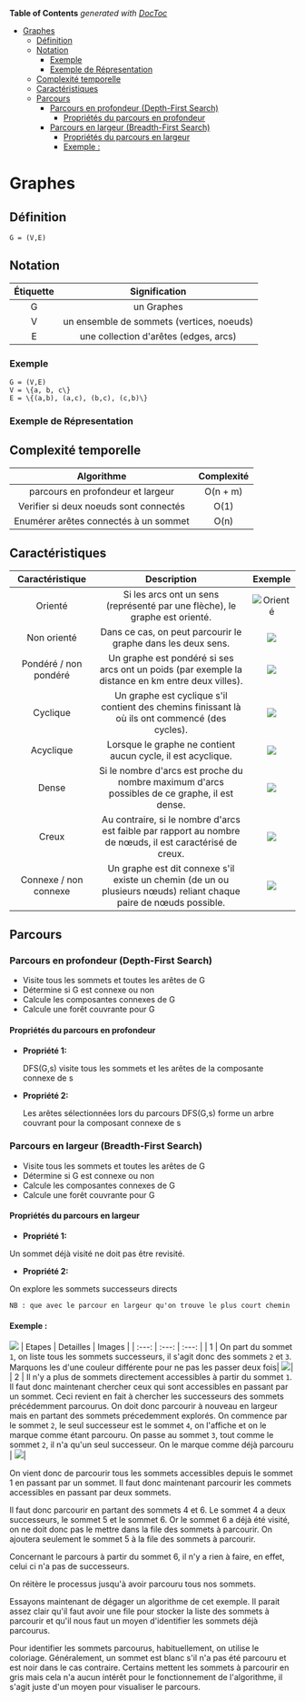 <!-- START doctoc generated TOC please keep comment here to allow auto update -->
<!-- DON'T EDIT THIS SECTION, INSTEAD RE-RUN doctoc TO UPDATE -->
**Table of Contents**  *generated with [DocToc](https://github.com/thlorenz/doctoc)*

- [Graphes](#graphes)
	- [Définition](#définition)
	- [Notation](#notation)
		- [Exemple](#exemple)
		- [Exemple de Répresentation](#exemple-de-répresentation)
	- [Complexité temporelle](#complexité-temporelle)
	- [Caractéristiques](#caractéristiques)
	- [Parcours](#parcours)
		- [Parcours en profondeur (Depth-First Search)](#parcours-en-profondeur-depth-first-search)
			- [Propriétés du parcours en profondeur](#propriétés-du-parcours-en-profondeur)
		- [Parcours en largeur (Breadth-First Search)](#parcours-en-largeur-breadth-first-search)
			- [Propriétés du parcours en largeur](#propriétés-du-parcours-en-largeur)
			- [Exemple :](#exemple-)

<!-- END doctoc generated TOC please keep comment here to allow auto update -->

# Graphes
## Définition  

`G = (V,E)`

## Notation
| Étiquette | Signification |
| :---: | :---: |
| G | un Graphes |
| V | un ensemble de sommets (vertices, noeuds) |
| E | une collection d'arêtes (edges, arcs) |
### Exemple  

```
G = (V,E)                           
V = \{a, b, c\}                     
E = \{(a,b), (a,c), (b,c), (c,b)\}  
```

### Exemple de Répresentation


## Complexité temporelle 

| Algorithme | Complexité |
| :---: | :---: |
| parcours en profondeur et largeur | O(n + m) |
| Verifier si deux noeuds sont connectés | O(1) |
| Enumérer arêtes connectés à un sommet  | O(n) |

## Caractéristiques

| Caractéristique | Description | Exemple |
| :---: | :---: | :---: |
|Orienté | Si les arcs ont un sens (représenté par une flèche), le graphe est orienté.| ![Orienté](Images/graphe_oriente.png)|
| Non orienté | Dans ce cas, on peut parcourir le graphe dans les deux sens. | ![](Images/graphe_non_oriente.png) |
| Pondéré / non pondéré | Un graphe est pondéré si ses arcs ont un poids (par exemple la distance en km entre deux villes). | ![](Images/graphe_pondere.png) |
| Cyclique | Un graphe est cyclique s'il contient des chemins finissant là où ils ont commencé (des cycles). | ![](Images/graphe_cyclique.png) |
| Acyclique | Lorsque le graphe ne contient aucun cycle, il est acyclique. | ![](Images/graphe_acyclique.png) |
| Dense | Si le nombre d'arcs est proche du nombre maximum d'arcs possibles de ce graphe, il est dense. | ![](Images/graphe_dense.png) |
| Creux | Au contraire, si le nombre d'arcs est faible par rapport au nombre de nœuds, il est caractérisé de creux. | ![](Images/graphe_creux.png) |
| Connexe / non connexe | Un graphe est dit connexe s'il existe un chemin (de un ou plusieurs nœuds) reliant chaque paire de nœuds possible. | ![](Images/graphe_connexe.png) |

## Parcours
### Parcours en profondeur (Depth-First Search)
- Visite tous les sommets et toutes les arêtes de G 
- Détermine si G est connexe ou non
- Calcule les composantes connexes de G
- Calcule une forêt couvrante pour G
  
#### Propriétés du parcours en profondeur
- **Propriété 1:** 
  
  DFS(G,s) visite tous les sommets et les arêtes de la composante connexe de s

- **Propriété 2:** 
  
  Les arêtes sélectionnées lors du parcours DFS(G,s) forme un arbre couvrant pour la composant connexe de s

### Parcours en largeur (Breadth-First Search)
- Visite tous les sommets et toutes les arêtes de G 
- Détermine si G est connexe ou non
- Calcule les composantes connexes de G
- Calcule une forêt couvrante pour G

#### Propriétés du parcours en largeur

- **Propriété 1:**

Un sommet déjà  visité ne doit pas être revisité.

- **Propriété 2:** 

On explore les sommets successeurs directs


`NB : que avec le parcour en largeur qu'on trouve le plus court chemin`

#### Exemple : 
![](Images/graph_huit_sommets.jpg)
| Etapes | Detailles | Images |
| :---: | :---: | :---: |
| 1 | On part du sommet `1`, on liste tous les sommets successeurs, il s'agit donc des sommets `2` et `3`. Marquons les d'une couleur différente pour ne pas les passer deux fois| ![](Images/graph_huit_sommets_2_3.jpg)|
| 2 | Il n'y a plus de sommets directement accessibles à partir du sommet `1`. Il faut donc maintenant chercher ceux qui sont accessibles en passant par un sommet. Ceci revient en fait à chercher les successeurs des sommets précédemment parcourus. On doit donc parcourir à nouveau en largeur mais en partant des sommets précedemment explorés. On commence par le sommet `2`, le seul successeur est le sommet `4`, on l'affiche et on le marque comme étant parcouru. On passe au sommet `3`, tout comme le sommet `2`, il n'a qu'un seul successeur. On le marque comme déjà  parcouru | ![](Images/graph_huit_sommets_4_6.jpg)|

On vient donc de parcourir tous les sommets accessibles depuis le sommet 1 en passant par un sommet. Il faut donc maintenant parcourir les commets accessibles en passant par deux sommets.

Il faut donc parcourir en partant des sommets 4 et 6. Le sommet 4 a deux successeurs, le sommet 5 et le sommet 6. Or le sommet 6 a déjà été visité, on ne doit donc pas le mettre dans la file des sommets à parcourir. On ajoutera seulement le sommet 5 à la file des sommets à parcourir.

Concernant le parcours à partir du sommet 6, il n'y a rien à faire, en effet, celui ci n'a pas de successeurs.

On réitère le processus jusqu'à avoir parcouru tous nos sommets.

Essayons maintenant de dégager un algorithme de cet exemple. Il parait assez clair qu'il faut avoir une file pour stocker la liste des sommets à parcourir et qu'il nous faut un moyen d'identifier les sommets déjà parcourus.

Pour identifier les sommets parcourus, habituellement, on utilise le coloriage. Généralement, un sommet est blanc s'il n'a pas été parcouru et est noir dans le cas contraire. Certains mettent les sommets à parcourir en gris mais cela n'a aucun intérêt pour le fonctionnement de l'algorithme, il s'agit juste d'un moyen pour visualiser le parcours.